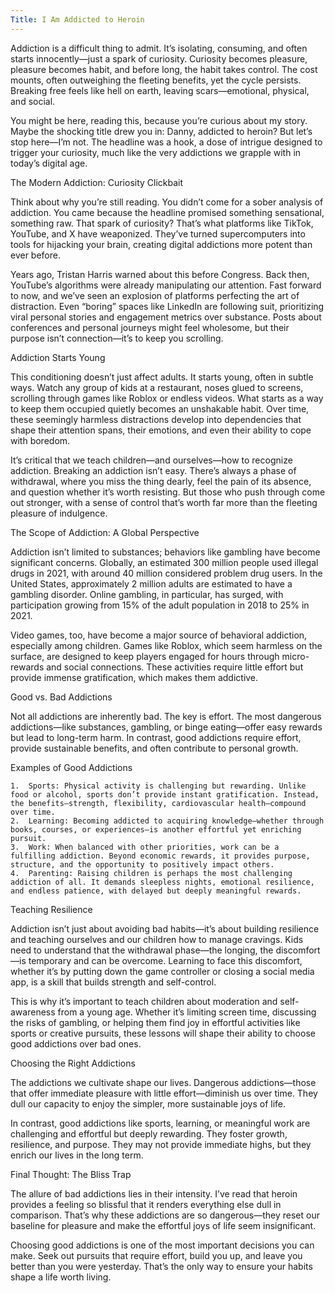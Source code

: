 ```yaml
---
Title: I Am Addicted to Heroin
---
```


Addiction is a difficult thing to admit. It’s isolating, consuming, and often starts innocently—just a spark of curiosity. Curiosity becomes pleasure, pleasure becomes habit, and before long, the habit takes control. The cost mounts, often outweighing the fleeting benefits, yet the cycle persists. Breaking free feels like hell on earth, leaving scars—emotional, physical, and social.

You might be here, reading this, because you’re curious about my story. Maybe the shocking title drew you in: Danny, addicted to heroin? But let’s stop here—I’m not. The headline was a hook, a dose of intrigue designed to trigger your curiosity, much like the very addictions we grapple with in today’s digital age.

The Modern Addiction: Curiosity Clickbait

Think about why you’re still reading. You didn’t come for a sober analysis of addiction. You came because the headline promised something sensational, something raw. That spark of curiosity? That’s what platforms like TikTok, YouTube, and X have weaponized. They’ve turned supercomputers into tools for hijacking your brain, creating digital addictions more potent than ever before.

Years ago, Tristan Harris warned about this before Congress. Back then, YouTube’s algorithms were already manipulating our attention. Fast forward to now, and we’ve seen an explosion of platforms perfecting the art of distraction. Even “boring” spaces like LinkedIn are following suit, prioritizing viral personal stories and engagement metrics over substance. Posts about conferences and personal journeys might feel wholesome, but their purpose isn’t connection—it’s to keep you scrolling.

Addiction Starts Young

This conditioning doesn’t just affect adults. It starts young, often in subtle ways. Watch any group of kids at a restaurant, noses glued to screens, scrolling through games like Roblox or endless videos. What starts as a way to keep them occupied quietly becomes an unshakable habit. Over time, these seemingly harmless distractions develop into dependencies that shape their attention spans, their emotions, and even their ability to cope with boredom.

It’s critical that we teach children—and ourselves—how to recognize addiction. Breaking an addiction isn’t easy. There’s always a phase of withdrawal, where you miss the thing dearly, feel the pain of its absence, and question whether it’s worth resisting. But those who push through come out stronger, with a sense of control that’s worth far more than the fleeting pleasure of indulgence.

The Scope of Addiction: A Global Perspective

Addiction isn’t limited to substances; behaviors like gambling have become significant concerns. Globally, an estimated 300 million people used illegal drugs in 2021, with around 40 million considered problem drug users. In the United States, approximately 2 million adults are estimated to have a gambling disorder. Online gambling, in particular, has surged, with participation growing from 15% of the adult population in 2018 to 25% in 2021.

Video games, too, have become a major source of behavioral addiction, especially among children. Games like Roblox, which seem harmless on the surface, are designed to keep players engaged for hours through micro-rewards and social connections. These activities require little effort but provide immense gratification, which makes them addictive.

Good vs. Bad Addictions

Not all addictions are inherently bad. The key is effort. The most dangerous addictions—like substances, gambling, or binge eating—offer easy rewards but lead to long-term harm. In contrast, good addictions require effort, provide sustainable benefits, and often contribute to personal growth.

Examples of Good Addictions

	1.	Sports: Physical activity is challenging but rewarding. Unlike food or alcohol, sports don’t provide instant gratification. Instead, the benefits—strength, flexibility, cardiovascular health—compound over time.
	2.	Learning: Becoming addicted to acquiring knowledge—whether through books, courses, or experiences—is another effortful yet enriching pursuit.
	3.	Work: When balanced with other priorities, work can be a fulfilling addiction. Beyond economic rewards, it provides purpose, structure, and the opportunity to positively impact others.
	4.	Parenting: Raising children is perhaps the most challenging addiction of all. It demands sleepless nights, emotional resilience, and endless patience, with delayed but deeply meaningful rewards.

Teaching Resilience

Addiction isn’t just about avoiding bad habits—it’s about building resilience and teaching ourselves and our children how to manage cravings. Kids need to understand that the withdrawal phase—the longing, the discomfort—is temporary and can be overcome. Learning to face this discomfort, whether it’s by putting down the game controller or closing a social media app, is a skill that builds strength and self-control.

This is why it’s important to teach children about moderation and self-awareness from a young age. Whether it’s limiting screen time, discussing the risks of gambling, or helping them find joy in effortful activities like sports or creative pursuits, these lessons will shape their ability to choose good addictions over bad ones.

Choosing the Right Addictions

The addictions we cultivate shape our lives. Dangerous addictions—those that offer immediate pleasure with little effort—diminish us over time. They dull our capacity to enjoy the simpler, more sustainable joys of life.

In contrast, good addictions like sports, learning, or meaningful work are challenging and effortful but deeply rewarding. They foster growth, resilience, and purpose. They may not provide immediate highs, but they enrich our lives in the long term.

Final Thought: The Bliss Trap

The allure of bad addictions lies in their intensity. I’ve read that heroin provides a feeling so blissful that it renders everything else dull in comparison. That’s why these addictions are so dangerous—they reset our baseline for pleasure and make the effortful joys of life seem insignificant.

Choosing good addictions is one of the most important decisions you can make. Seek out pursuits that require effort, build you up, and leave you better than you were yesterday. That’s the only way to ensure your habits shape a life worth living.